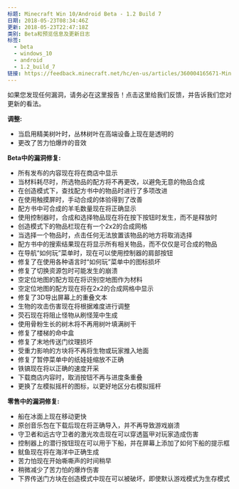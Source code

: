 ```yaml
---
标题: Minecraft Win 10/Android Beta - 1.2 Build 7
日期: 2018-05-23T08:34:46Z
更新: 2018-05-23T22:47:18Z
类别: Beta和预览信息及更新日志
标签:
  - beta
  - windows_10
  - android
  - 1.2_build_7
链接: https://feedback.minecraft.net/hc/en-us/articles/360004165671-Minecraft-Win-10-Android-Beta-1-2-Build-7
---
```


如果您发现任何漏洞，请务必在这里报告！点击这里给我们反馈，并告诉我们您对更新的看法。  

**调整:**

- 当启用精美树叶时，丛林树叶在高端设备上现在是透明的
- 更改了苦力怕爆炸的音效

**Beta中的漏洞修复:**

- 所有发布的内容现在将在商店中显示
- 当材料耗尽时，所选物品的配方将不再更改，以避免无意的物品合成
- 在创造模式下，查找配方书中的物品时进行了多项改进
- 在使用触摸屏时，手动合成的体验得到了改善
- 配方书中可合成的羊毛数量现在将正确显示
- 使用控制器时，合成和选择物品现在将在按下按钮时发生，而不是释放时
- 创造模式下的物品栏现在有一个2x2的合成网格
- 当选择一个物品时，点击任何无法放置该物品的地方将取消选择
- 配方书中的搜索结果现在将显示所有相关物品，而不仅仅是可合成的物品
- 在导航“如何玩”菜单时，现在可以使用控制器的肩部按钮
- 修复了在使用各种语言时“如何玩”菜单中的图标损坏
- 修复了切换资源包时可能发生的崩溃
- 空定位地图的配方现在将识别空地图作为材料
- 空定位地图的配方现在将在2x2的合成网格中显示
- 修复了3D导出屏幕上的重叠文本
- 生物的攻击伤害现在将根据难度进行调整
- 荧石现在将阻止怪物从刷怪笼中生成
- 使用骨粉生长的树木将不再用树叶填满树干
- 修复了楼梯的命中盒
- 修复了末地传送门纹理损坏
- 受重力影响的方块将不再将生物或玩家推入地面
- 修复了暂停菜单中的纸娃娃缩放不正确
- 铁镐现在将以正确的速度开采
- 下载商店内容时，取消按钮不再与进度条重叠
- 更换了左模拟摇杆的图标，以更好地区分右模拟摇杆

**零售中的漏洞修复:**

- 船在冰面上现在移动更快
- 原创音乐包在下载后现在将正确导入，并不再导致游戏崩溃
- 守卫者和远古守卫者的激光攻击现在可以穿透盔甲对玩家造成伤害
- 控制器上的潜行按钮现在可以用于下船，并在屏幕上添加了如何下船的提示框
- 鱿鱼现在将在海洋中正确生成
- 苦力怕现在开始嘶嘶声的时间稍早
- 稍微减少了苦力怕的爆炸伤害
- 下界传送门方块在创造模式中现在可以被破坏，即使默认游戏模式为生存模式